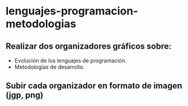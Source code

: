 # lenguajes-programacion-metodologias

## Realizar dos organizadores gráficos sobre:
- Evolución de los lenguajes de programación.
- Metodologías de desarrollo.

## Subir cada organizador en formato de imagen (jgp, png)
